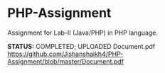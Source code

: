 # PHP-Assignment
Assignment for Lab-II (Java/PHP) in PHP language.

**STATUS:** COMPLETED; UPLOADED Document.pdf https://github.com/Jishanshaikh4/PHP-Assignment/blob/master/Document.pdf
